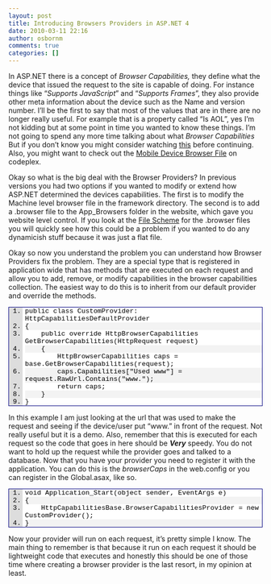 ```yaml
---
layout: post
title: Introducing Browsers Providers in ASP.NET 4
date: 2010-03-11 22:16
author: osbornm
comments: true
categories: []
---
```

In ASP.NET there is a concept of <em>Browser Capabilities,</em> they define what the device that issued the request to the site is capable of doing. For instance things like “<em>Supports JavaScript</em>” and “<em>Supports Frames</em>”, they also provide other meta information about the device such as the Name and version number. I’ll be the first to say that most of the values that are in there are no longer really useful. For example that is a property called “Is AOL”, yes I’m not kidding but at some point in time you wanted to know these things. I’m not going to spend any more time talking about what <em>Browser Capabilities</em> But if you don’t know you might consider watching <a href="http://www.asp.net/learn/videos/video-368.aspx" target="_blank">this</a> before continuing. Also, you might want to check out the <a href="http://mdbf.codeplex.com/" target="_blank">Mobile Device Browser File</a> on codeplex.

Okay so what is the big deal with the Browser Providers? In previous versions you had two options if you wanted to modify or extend how ASP.NET determined the devices capabilities. The first is to modify the Machine level browser file in the framework directory. The second is to add a .browser file to the App_Browsers folder in the website, which gave you website level control. If you look at the <a href="http://msdn.microsoft.com/en-us/library/ms228122.aspx" target="_blank">File Scheme</a> for the .browser files you will quickly see how this could be a problem if you wanted to do any dynamicish stuff because it was just a flat file.

Okay so now you understand the problem you can understand how Browser Providers fix the problem. They are a special type that is registered in application wide that has methods that are executed on each request and allow you to add, remove, or modify capabilities in the browser capabilities collection. The easiest way to do this is to inherit from our default provider and override the methods.


<div class="wlWriterSmartContent" id="scid:9ce6104f-a9aa-4a17-a79f-3a39532ebf7c:ccbed909-1836-4504-8ede-47743a1e5dac" style="margin: 0px; display: inline; float: none; padding: 0px;">
<div style="font-family: 'Courier New', courier, monospace; color: #000; font-size: 10pt; border: #000080 1px solid;">
<div style="background: #ddd; overflow: auto;">
<ol style="padding-bottom: 0px; margin: 0px 0px 0px 2em; padding-left: 5px; padding-right: 0px; background: #ffffff; padding-top: 0px;">
    <li>public class CustomProvider: HttpCapabilitiesDefaultProvider</li>
    <li style="background: #f3f3f3;">{</li>
    <li>    public override HttpBrowserCapabilities GetBrowserCapabilities(HttpRequest request)</li>
    <li style="background: #f3f3f3;">    {</li>
    <li>        HttpBrowserCapabilities caps = base.GetBrowserCapabilities(request);</li>
    <li style="background: #f3f3f3;">        caps.Capabilities["Used www"] = request.RawUrl.Contains("www.");</li>
    <li>        return caps;</li>
    <li style="background: #f3f3f3;">    }</li>
    <li>}</li>
</ol>
</div>
</div>
</div>


In this example I am just looking at the url that was used to make the request and seeing if the device/user put “www.” in front of the request. Not really useful but it is a demo. Also, remember that this is executed for each request so the code that goes in here should be <strong><em>Very</em></strong> speedy. You do not want to hold up the request while the provider goes and talked to a database. Now that you have your provider you need to register it with the application. You can do this is the <em>browserCaps </em>in the web.config or you can register in the Global.asax, like so.

<div class="wlWriterSmartContent" id="scid:9ce6104f-a9aa-4a17-a79f-3a39532ebf7c:b493ce14-7ee8-44f5-9ab3-dd823fb77f05" style="margin: 0px; display: inline; float: none; padding: 0px;">
<div style="font-family: 'Courier New', courier, monospace; color: #000; font-size: 10pt; border: #000080 1px solid;">
<div style="background: #ddd; overflow: auto;">
<ol style="padding-bottom: 0px; margin: 0px 0px 0px 2em; padding-left: 5px; padding-right: 0px; background: #ffffff; padding-top: 0px;">
    <li>void Application_Start(object sender, EventArgs e)</li>
    <li style="background: #f3f3f3;">{</li>
    <li>    HttpCapabilitiesBase.BrowserCapabilitiesProvider = new CustomProvider();</li>
    <li style="background: #f3f3f3;">}</li>
</ol>
</div>
</div>
</div>


Now your provider will run on each request, it’s pretty simple I know. The main thing to remember is that because it run on each request it should be lightweight code that executes and honestly this should be one of those time where creating a browser provider is the last resort, in my opinion at least.
